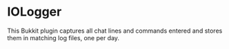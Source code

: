 # IOLogger

This Bukkit plugin captures all chat lines and commands entered and stores them in matching log files, one per day.
